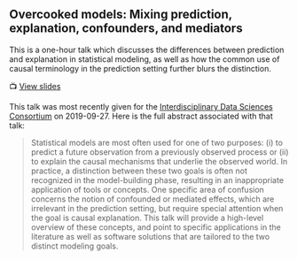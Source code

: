 ## Overcooked models: Mixing prediction, explanation, confounders, and mediators

[slides]: https://overcookedmodels.netlify.com/

This is a one-hour talk which discusses the differences between prediction and explanation in statistical modeling, as well as how the common use of causal terminology in the prediction setting further blurs the distinction.

&#x1F4FA; [View slides][slides]

This talk was most recently given for the [Interdisciplinary Data Sciences Consortium](https://idscbigdata.com/) on 2019-09-27. Here is the full abstract associated with that talk:

> Statistical models are most often used for one of two purposes: (i) to predict a future observation from a previously observed process or (ii) to explain the causal mechanisms that underlie the observed world. In practice, a distinction between these two goals is often not recognized in the model-building phase, resulting in an inappropriate application of tools or concepts. One specific area of confusion concerns the notion of confounded or mediated effects, which are irrelevant in the prediction setting, but require special attention when the goal is causal explanation. This talk will provide a high-level overview of these concepts, and point to specific applications in the literature as well as software solutions that are tailored to the two distinct modeling goals.

